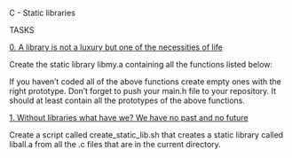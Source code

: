 
C - Static libraries

TASKS


[0. A library is not a luxury but one of the necessities of life](libmy.a)

Create the static library libmy.a containing all the functions listed below:

If you haven’t coded all of the above functions create empty ones with the right prototype.
Don’t forget to push your main.h file to your repository. It should at least contain all the prototypes of the above functions.

[1. Without libraries what have we? We have no past and no future](create_static_lib.sh)

Create a script called create_static_lib.sh that creates a static library called liball.a from all the .c files that are in the current directory.
